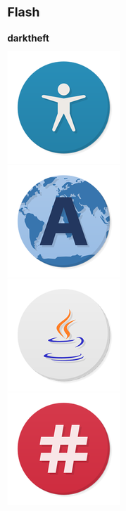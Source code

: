 # Flash

## darktheft
![](https://github.com/darktheft/Flash/blob/master/access.png) ![](https://github.com/darktheft/Flash/blob/master/abrowser.png) ![](https://github.com/darktheft/Flash/blob/master/PNG/java.png)  ![](https://github.com/darktheft/Flash/blob/master/PNG/relay.png)
